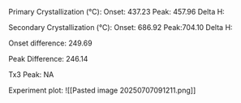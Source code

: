 Primary Crystallization (°C):
	Onset: 437.23
	Peak: 457.96
	Delta H:
	
Secondary Crystallization  (°C):
	Onset: 686.92
	Peak:704.10
	Delta H:
	
Onset difference: 249.69

Peak Difference: 246.14

Tx3 Peak: NA
<!-- PUBLISH STOP -->
Experiment plot:
![[Pasted image 20250707091211.png]]
